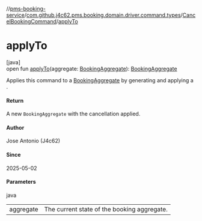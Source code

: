 //[pms-booking-service](../../../index.md)/[com.github.j4c62.pms.booking.domain.driver.command.types](../index.md)/[CancelBookingCommand](index.md)/[applyTo](apply-to.md)

# applyTo

[java]\
open fun [applyTo](apply-to.md)(aggregate: [BookingAggregate](../../com.github.j4c62.pms.booking.domain.aggregate/-booking-aggregate/index.md)): [BookingAggregate](../../com.github.j4c62.pms.booking.domain.aggregate/-booking-aggregate/index.md)

Applies this command to a [BookingAggregate](../../com.github.j4c62.pms.booking.domain.aggregate/-booking-aggregate/index.md) by generating and applying a .

#### Return

A new `BookingAggregate` with the cancellation applied.

#### Author

Jose Antonio (J4c62)

#### Since

2025-05-02

#### Parameters

java

| | |
|---|---|
| aggregate | The current state of the booking aggregate. |